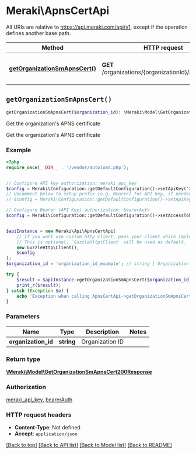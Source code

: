 # Meraki\ApnsCertApi

All URIs are relative to https://api.meraki.com/api/v1, except if the operation defines another base path.

| Method | HTTP request | Description |
| ------------- | ------------- | ------------- |
| [**getOrganizationSmApnsCert()**](ApnsCertApi.md#getOrganizationSmApnsCert) | **GET** /organizations/{organizationId}/sm/apnsCert | Get the organization&#39;s APNS certificate |


## `getOrganizationSmApnsCert()`

```php
getOrganizationSmApnsCert($organization_id): \Meraki\Model\GetOrganizationSmApnsCert200Response
```

Get the organization's APNS certificate

Get the organization's APNS certificate

### Example

```php
<?php
require_once(__DIR__ . '/vendor/autoload.php');


// Configure API key authorization: meraki_api_key
$config = Meraki\Configuration::getDefaultConfiguration()->setApiKey('X-Cisco-Meraki-API-Key', 'YOUR_API_KEY');
// Uncomment below to setup prefix (e.g. Bearer) for API key, if needed
// $config = Meraki\Configuration::getDefaultConfiguration()->setApiKeyPrefix('X-Cisco-Meraki-API-Key', 'Bearer');

// Configure Bearer (API Key) authorization: bearerAuth
$config = Meraki\Configuration::getDefaultConfiguration()->setAccessToken('YOUR_ACCESS_TOKEN');


$apiInstance = new Meraki\Api\ApnsCertApi(
    // If you want use custom http client, pass your client which implements `GuzzleHttp\ClientInterface`.
    // This is optional, `GuzzleHttp\Client` will be used as default.
    new GuzzleHttp\Client(),
    $config
);
$organization_id = 'organization_id_example'; // string | Organization ID

try {
    $result = $apiInstance->getOrganizationSmApnsCert($organization_id);
    print_r($result);
} catch (Exception $e) {
    echo 'Exception when calling ApnsCertApi->getOrganizationSmApnsCert: ', $e->getMessage(), PHP_EOL;
}
```

### Parameters

| Name | Type | Description  | Notes |
| ------------- | ------------- | ------------- | ------------- |
| **organization_id** | **string**| Organization ID | |

### Return type

[**\Meraki\Model\GetOrganizationSmApnsCert200Response**](../Model/GetOrganizationSmApnsCert200Response.md)

### Authorization

[meraki_api_key](../../README.md#meraki_api_key), [bearerAuth](../../README.md#bearerAuth)

### HTTP request headers

- **Content-Type**: Not defined
- **Accept**: `application/json`

[[Back to top]](#) [[Back to API list]](../../README.md#endpoints)
[[Back to Model list]](../../README.md#models)
[[Back to README]](../../README.md)
